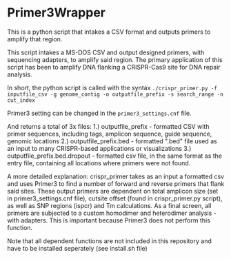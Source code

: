 # Primer3Wrapper
This is a python script that intakes a CSV format and outputs primers to amplify that region.

This script intakes a MS-DOS CSV and output designed primers, with sequencing adapters, to amplify said region.
The primary application of this script has been to amplify DNA flanking a CRISPR-Cas9 site for DNA repair analysis. 

In short, the python script is called with the syntax `./crispr_primer.py -f inputfile_csv -g genome_contig -o outputfile_prefix -s search_range -n cut_index`

Primer3 setting can be changed in the `primer3_settings.cnf` file.

And returns a total of 3x files:
1.) outputfile_prefix - formatted CSV with primer sequences, including tags, amplicon sequence, guide sequence, genomic locations
2.) outputfile_prefix.bed - formatted ".bed" file used as an input to many CRISPR-based applications or visualizations
3.) outputfile_prefix.bed.dropout - formatted csv file, in the same format as the entry file, containing all locations where primers were not found. 

A more detailed explanation:
crispr_primer takes as an input a formatted csv and uses Primer3 to find a number of forward and reverse primers that flank said sites. These output primers are dependent on total amplicon size (set in primer3_settings.cnf file), cutsite offset (found in crispr_primer.py script), as well as SNP regions (ispcr) and Tm calculations. As a final screen, all primers are subjected to a custom homodimer and heterodimer analysis - with adapters. This is important because Primer3 does not perform this function.  

Note that all dependent functions are not included in this repository and have to be installed seperately (see install.sh file) 
